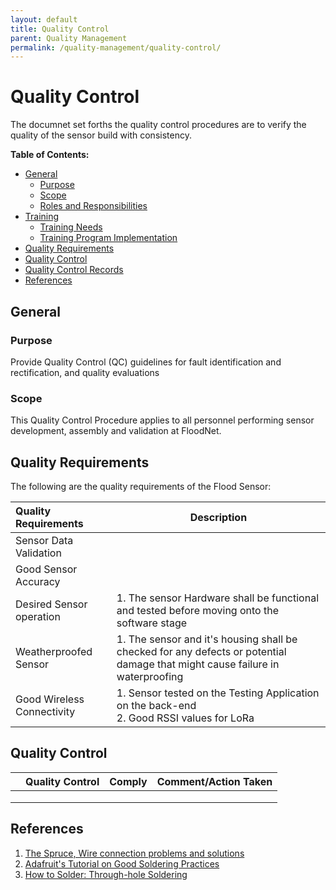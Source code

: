 ```yaml
---
layout: default
title: Quality Control
parent: Quality Management
permalink: /quality-management/quality-control/
---
```


# Quality Control

The documnet set forths the quality control procedures are to verify the quality of the sensor build with consistency.

**Table of Contents:**

  * [General](#general)
    * [Purpose](#purpose)
    * [Scope](#scope)
    * [Roles and Responsibilities](#roles-and-responsibilities)
  * [Training](#training)
    * [Training Needs](#training-needs)
    * [Training Program Implementation](#training-program-implementation)
* [Quality Requirements](#quality-requirements)
* [Quality Control](#quality-control)
* [Quality Control Records](#quality-control-records)
* [References](#references)

## General 

### Purpose

Provide Quality Control (QC) guidelines for fault identification and rectification, and quality evaluations

### Scope

This Quality Control Procedure applies to all personnel performing sensor development, assembly and validation at FloodNet.

<h2>Quality Requirements</h2>

The following are the quality requirements of the Flood Sensor:

| Quality Requirements       | Description                                                  |
| :------------------------- | ------------------------------------------------------------ |
| Sensor Data Validation     |                                                              |
| Good Sensor Accuracy       |                                                              |
| Desired Sensor operation   | 1.  The sensor Hardware shall be functional and tested before moving onto the software stage |
| Weatherproofed Sensor      | 1. The sensor and it's housing shall be checked for any defects or potential damage that might cause failure in waterproofing |
| Good Wireless Connectivity | 1. Sensor tested on the Testing Application on the back-end<br />2. Good RSSI values for LoRa |

## Quality Control

|      | **Quality Control** | **Comply** | **Comment/Action Taken** |
| ---- | :------------------ | :--------- | :----------------------- |
|      |                     |            |                          |
|      |                     |            |                          |
|      |                     |            |                          |

## References

1. [The Spruce, Wire connection problems and solutions](https://www.thespruce.com/wire-connection-problems-and-solutions-1152877)
2. [Adafruit's Tutorial on Good Soldering Practices](https://learn.adafruit.com/adafruit-guide-excellent-soldering?view=all)
3. [How to Solder: Through-hole Soldering](https://learn.sparkfun.com/tutorials/how-to-solder-through-hole-soldering/all)

